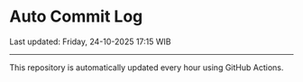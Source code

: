 # Auto Commit Log

Last updated: Friday, 24-10-2025 17:15 WIB

---

This repository is automatically updated every hour using GitHub Actions.
